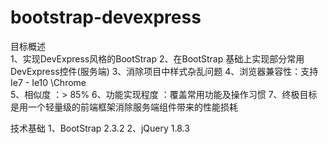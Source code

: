 bootstrap-devexpress
====================

目标概述	
  1、实现DevExpress风格的BootStrap
	2、在BootStrap 基础上实现部分常用DevExpress控件(服务端)
	3、消除项目中样式杂乱问题
	4、浏览器兼容性：支持 Ie7 - Ie10 \Chrome\
	5、相似度 ：> 85%
	6、功能实现程度 ：覆盖常用功能及操作习惯
	7、终极目标是用一个轻量级的前端框架消除服务端组件带来的性能损耗
	
技术基础
  1、BootStrap 2.3.2
	2、jQuery 1.8.3

